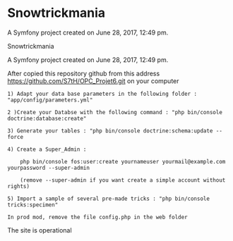 Snowtrickmania
==============

A Symfony project created on June 28, 2017, 12:49 pm.

Snowtrickmania

A Symfony project created on June 28, 2017, 12:49 pm.

After copied this repository github from this address https://github.com/S7tH/OPC_Projet6.git on your computer 

    1) Adapt your data base parameters in the following folder : "app/config/parameters.yml"

    2 )Create your Databse with the following command : "php bin/console doctrine:database:create"

    3) Generate your tables : "php bin/console doctrine:schema:update --force

    4) Create a Super_Admin :

        php bin/console fos:user:create yournameuser yourmail@example.com yourpassword --super-admin

        (remove --super-admin if you want create a simple account without rights)

    5) Import a sample of several pre-made tricks : "php bin/console tricks:specimen"

    In prod mod, remove the file config.php in the web folder

The site is operational
